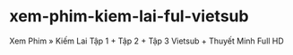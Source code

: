 # xem-phim-kiem-lai-ful-vietsub
Xem Phim » Kiếm Lai Tập 1 + Tập 2 + Tập 3 Vietsub + Thuyết Minh Full HD
